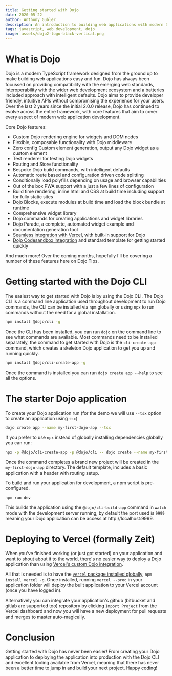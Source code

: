 ```yaml
---
title: Getting started with Dojo
date: 2020-05-22
author: Anthony Gubler
description: An introduction to building web applications with modern Dojo
tags: javascript, web development, dojo
image: assets/dojo2-logo-black-vertical.png
---
```


# What is Dojo

Dojo is a modern TypeScript framework designed from the ground up to make building web applications easy and fun. Dojo has always been focussed on providing compatibility with the emerging web standards, interoperability with the wider web development ecosystem and a batteries included approach with intelligent defaults. Dojo aims to provide developer friendly, intuitive APIs without compromising the experience for your users. Over the last 2 years since the initial 2.0.0 release, Dojo has continued to evolve across the entire framework, with core features that aim to cover every aspect of modern web application development.

Core Dojo features:

-   Custom Dojo rendering engine for widgets and DOM nodes
-   Flexible, composable functionality with Dojo middleware
-   Zero config Custom element generation, output any Dojo widget as a custom element
-   Test renderer for testing Dojo widgets
-   Routing and Store functionality
-   Bespoke Dojo build commands, with intelligent defaults
-   Automatic route based and configuration driven code splitting
-   Conditionally load polyfills depending on usage and browser capabilities
-   Out of the box PWA support with a just a few lines of configuration
-   Build time rendering, inline html and CSS at build time including support for fully static sites
-   Dojo Blocks, execute modules at build time and load the block bundle at runtime
-   Comprehensive widget library
-   Dojo commands for creating applications and widget libraries
-   Dojo Parade, a complete, automated widget example and documentation generation tool
-   [Seamless integration with Vercel](https://vercel.com/guides/deploying-dojo-with-vercel), with built-in support for Dojo
-   [Dojo Codesandbox integration](https://codesandbox.io/s/github/dojo/dojo-codesandbox-template) and standard template for getting started quickly

And much more! Over the coming months, hopefully I'll be covering a number of these features here on Dojo Tips.

# Getting started with the Dojo CLI

The easiest way to get started with Dojo is by using the Dojo CLI. The Dojo CLI is a command line application used throughout development to run Dojo commands, the CLI can be installed via `npm` globally or using `npx` to run commands without the need for a global installation.

```bash
npm install @dojo/cli -g
```

Once the CLi has been installed, you can run `dojo` on the command line to see what commands are available. Most commands need to be installed separately, the command to get started with Dojo is the `cli-create-app` command, which creates a skeleton Dojo application to get you up and running quickly.

```bash
npm install @dojo/cli-create-app -g
```

Once the command is installed you can run `dojo create app --help` to see all the options.

# The starter Dojo application

To create your Dojo application run (for the demo we will use `--tsx` option to create an application using `tsx`)

```bash
dojo create app --name my-first-dojo-app --tsx
```

If you prefer to use `npx` instead of globally installing dependencies globally you can run:

```bash
npx -p @dojo/cli-create-app -p @dojo/cli -- dojo create --name my-first-dojo-app --tsx
```

<!-- ![Dojo cli create app output](assets/getting-started-with-dojo/create-app-output.jpg) -->

Once the command completes a brand new project will be created in the `my-first-dojo-app` directory. The default template, includes a basic application with a header with routing setup.

To build and run your application for development, a npm script is pre-configured.

```bash
npm run dev
```

This builds the application using the `@dojo/cli-build-app` command in `watch` mode with the development server running, by default the port used is `9999` meaning your Dojo application can be access at http://localhost:9999.

# Deploying to Vercel (formally Zeit)

When you've finished working (or just got started) on your application and want to shout about it to the world, there's no easier way to deploy a Dojo application than using [Vercel's custom Dojo integration](https://vercel.com/guides/deploying-dojo-with-vercel).

All that is needed is to have the [`vercel` package installed globally](https://vercel.com/download), `npm install vercel -g`. Once installed, running `vercel --prod` in your application folder will deploy the built application to your Vercel account (once you have logged in).

<!-- ![deploying a Dojo application with vercel](assets/getting-started-with-dojo/deploy-to-vercel.jpg) -->

Alternatively you can integrate your application's github (bitbucket and gitlab are supported too) repository by clicking `Import Project` from the Vercel dashboard and now you will have a new deployment for pull requests and merges to master auto-magically.

# Conclusion

Getting started with Dojo has never been easier! From creating your Dojo application to deploying the application into production with the Dojo CLI and excellent tooling available from Vercel, meaning that there has never been a better time to jump in and build your next project. Happy coding!
